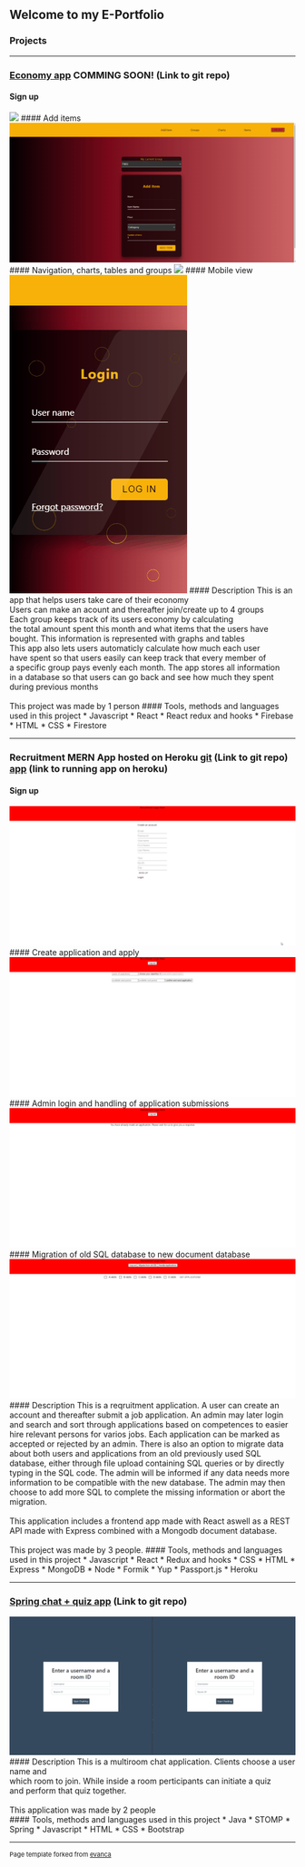 ## Welcome to my E-Portfolio



### Projects
---
### [Economy app](https://github.com/Bash-ton/economiWebApp) COMMING SOON! (Link to git repo)
#### Sign up
<img src="images/loginAndItemAdd.gif?raw=true"/>
#### Add items
<img src="images/economyAddItems.gif?raw=true"/>
#### Navigation, charts, tables and groups
<img src="images/economyChartsItemsGroups.gif?raw=true"/>
#### Mobile view
<img src="images/economyMobile.gif?raw=true"/>
#### Description
This is an app that helps users take care of their economy<br/>
Users can make an acount and thereafter join/create up to 4 groups<br/>
Each group keeps track of its users economy by calculating<br/>
the total amount spent this month and what items that the users have<br/>
bought. This information is represented with graphs and tables<br/>
This app also lets users automaticly calculate how much each user<br/>
have spent so that users easily can keep track that every member of<br/>
a specific group pays evenly each month. The app stores all information<br/>
in a database so that users can go back and see how much they spent during
previous months<br/>
<br/>
This project was made by 1 person
#### Tools, methods and languages used in this project
* Javascript
* React
* React redux and hooks
* Firebase
* HTML
* CSS
* Firestore

---

### Recruitment MERN App hosted on Heroku [git](https://github.com/Bash-ton/ReactExpress_RecruitmentApp) (Link to git repo) [app](https://react-express-applicationapp.herokuapp.com/) (link to running app on heroku)
#### Sign up
<img src="images/signup.gif?raw=true"/>
#### Create application and apply
<img src="images/applicationCreation.gif?raw=true"/>
#### Admin login and handling of application submissions
<img src="images/applicationAdmin.gif?raw=true"/>
#### Migration of old SQL database to new document database
<img src="images/migrationoldDB.gif?raw=true"/>
#### Description
This is a reqruitment application. A user can create an 
account and thereafter submit a job application.
An admin may later login and search and sort through
applications based on competences to easier hire
relevant persons for varios jobs. Each application can be marked
as accepted or rejected by an admin. There is also an option to
migrate data about both users and applications from an old
previously used SQL database, either through file upload containing
SQL queries or by directly typing in the SQL code. The admin will
be informed if any data needs more information to be compatible
with the new database. The admin may then choose to add more SQL
to complete the missing information or abort the migration.
<br><br>
This application includes a frontend app made with React
aswell as a REST API made with Express combined with a
Mongodb document database.
<br><br>
This project was made by 3 people.
#### Tools, methods and languages used in this project
* Javascript
* React
* Redux and hooks
* CSS
* HTML
* Express
* MongoDB
* Node
* Formik
* Yup
* Passport.js
* Heroku

---

### [Spring chat + quiz app](https://github.com/momahdi/spring-chat-quiz) (Link to git repo)
<img src="images/springChatQuizApp.gif?raw=true"/>
#### Description
This is a multiroom chat application. Clients choose a user name and <br/>
which room to join. While inside a room perticipants can initiate a quiz <br/>
and perform that quiz together.  <br/>
<br/>
This application was made by 2 people <br/>
#### Tools, methods and languages used in this project
* Java
* STOMP
* Spring
* Javascript
* HTML
* CSS
* Bootstrap

---


<p style="font-size:11px">Page template forked from <a href="https://github.com/evanca/quick-portfolio">evanca</a></p>
<!-- Remove above link if you don't want to attibute -->
